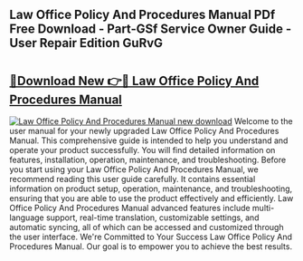 ## Law Office Policy And Procedures Manual PDf Free Download - Part-GSf Service Owner Guide - User Repair Edition GuRvG

# <h2><a href="http://bc39790.oget.top/?id=Law+Office+Policy+And+Procedures+Manual">🔗Download New 👉🔴 Law Office Policy And Procedures Manual</a></h2>

[![Law Office Policy And Procedures Manual new download](https://i.imgur.com/5g1atiW.png)](http://bc39790.oget.top/?id=Law+Office+Policy+And+Procedures+Manual)
Welcome to the user manual for your newly upgraded Law Office Policy And Procedures Manual. This comprehensive guide is intended to help you understand and operate your product successfully. You will find detailed information on features, installation, operation, maintenance, and troubleshooting. Before you start using your Law Office Policy And Procedures Manual, we recommend reading this user guide carefully. It contains essential information on product setup, operation, maintenance, and troubleshooting, ensuring that you are able to use the product effectively and efficiently. Law Office Policy And Procedures Manual advanced features include multi-language support, real-time translation, customizable settings, and automatic syncing, all of which can be accessed and customized through the user interface. We're Committed to Your Success Law Office Policy And Procedures Manual. Our goal is to empower you to achieve the best results.
